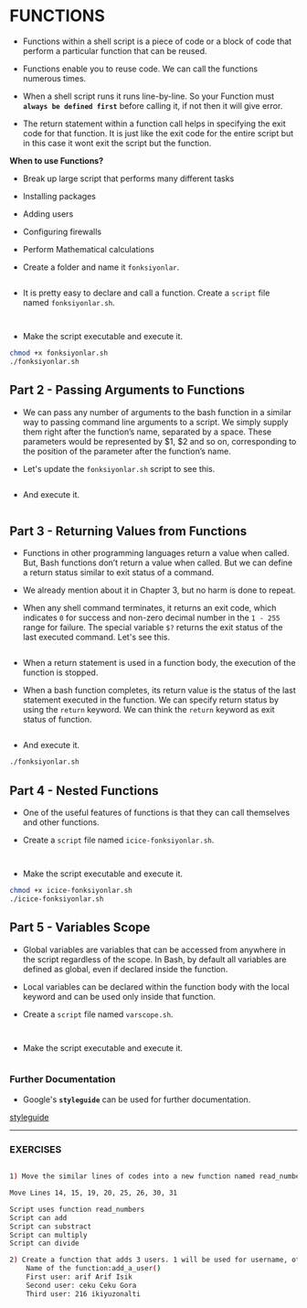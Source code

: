 # FUNCTIONS

- Functions within a shell script is a piece of code or a block of code that perform a particular function that can be reused.

-  Functions enable you to reuse code. We can call the functions numerous times.

- When a shell script runs it runs line-by-line. So your Function must **`always be defined first`** before calling it, if not then it will give error.

- The return statement within a function call helps in specifying the exit code for that function. It is just like the exit code for the entire script but in this case it 
wont exit the script but the function.

**When to use Functions?**

- Break up large script that performs many different tasks
- Installing packages
- Adding users
- Configuring firewalls
- Perform Mathematical calculations

- Create a folder and name it `fonksiyonlar`.

```bash

```

- It is pretty easy to declare and call a function. Create a `script` file named `fonksiyonlar.sh`. 

```bash

```

```bash

```

- Make the script executable and execute it.

```bash
chmod +x fonksiyonlar.sh
./fonksiyonlar.sh
```

## Part 2 - Passing Arguments to Functions

- We can pass any number of arguments to the bash function in a similar way to passing command line arguments to a script. We simply supply them right after the function’s name, separated by a space. These parameters would be represented by $1, $2 and so on, corresponding to the position of the parameter after the function’s name.

- Let's update the `fonksiyonlar.sh` script to see this.

```bash

```

- And execute it.

```bash

```

## Part 3 - Returning Values from Functions

- Functions in other programming languages return a value when called. But, Bash functions don’t return a value when called. But we can define a return status similar to exit status of a command.

- We already mention about it in Chapter 3, but no harm is done to repeat.

- When any shell command terminates, it returns an exit code, which indicates `0` for success and non-zero decimal number in the `1 - 255` range for failure. The special variable `$?` returns the exit status of the last executed command. Let's see this.

```bash

```

- When a return statement is used in a function body, the execution of the function is stopped.

- When a bash function completes, its return value is the status of the last statement executed in the function. We can specify return status by using the `return` keyword. We can think the `return` keyword as exit status of function.


```bash

```

- And execute it.

```bash
./fonksiyonlar.sh
```

## Part 4 - Nested Functions

- One of the useful features of functions is that they can call themselves and other functions. 

- Create a `script` file named `icice-fonksiyonlar.sh`.

```bash

```

```bash

```

- Make the script executable and execute it.

```bash
chmod +x icice-fonksiyonlar.sh
./icice-fonksiyonlar.sh
```

## Part 5 - Variables Scope

- Global variables are variables that can be accessed from anywhere in the script regardless of the scope. In Bash, by default all variables are defined as global, even if declared inside the function.

- Local variables can be declared within the function body with the local keyword and can be used only inside that function.

- Create a `script` file named `varscope.sh`.

```bash

```

```bash

```

- Make the script executable and execute it.

```bash

```

### Further Documentation

- Google's **`styleguide`** can be used for further documentation.

[styleguide](https://google.github.io/styleguide/shellguide.html)


-------------------------------

### EXERCISES

```bash

1) Move the similar lines of codes into a new function named read_numbers. Then replace all lines with a call to this function.

Move Lines 14, 15, 19, 20, 25, 26, 30, 31

Script uses function read_numbers
Script can add
Script can substract
Script can multiply
Script can divide

2) Create a function that adds 3 users. 1 will be used for username, other one will be used for strong  password, another one will be used for weak password 
    Name of the function:add_a_user()
    First user: arif Arif Isik
    Second user: ceku Ceku Gora
    Third user: 216 ikiyuzonalti
```